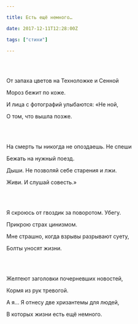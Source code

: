 ```yaml
---

title: Есть ещё немного…

date: 2017-12-11T12:28:00Z

tags: ["стихи"]

---
```


<br/><br/>

От запаха цветов на Техноложке и Сенной

Мороз бежит по коже.

И лица с фотографий улыбаются: «Не ной,

О том, что вышла позже.

<br/><br/>

На смерть ты никогда не опоздаешь. Не спеши

Бежать на нужный поезд.

Дыши. Не позволяй себе старения и лжи.

Живи. И слушай совесть.»

<br/><br/>

Я скроюсь от гвоздик за поворотом. Убегу.

Прикрою страх цинизмом.

Мне страшно, когда взрывы разрывают суету,

Болты уносят жизни.

<br/><br/>

Желтеют заголовки почерневших новостей,

Кормя из рук тревогой.

А я… Я отнесу две хризантемы для людей,

В которых жизни есть ещё немного.